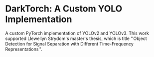 # DarkTorch: A Custom YOLO Implementation

A custom PyTorch implementation of YOLOv2 and YOLOv3. This work supported Llewellyn Strydom's master's thesis, which is title ''Object Detection for Signal Separation with Different Time-Frequency Representations''.
